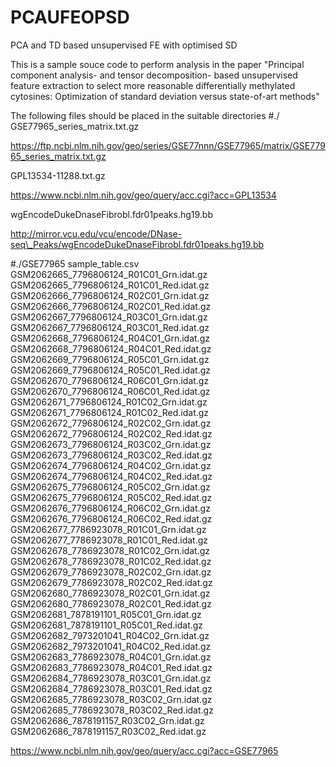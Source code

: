 # PCAUFEOPSD
PCA and TD based unsupervised FE with optimised SD

This is a sample souce code to perform analysis in the paper 
"Principal component analysis- and tensor decomposition- based unsupervised feature extraction to select more reasonable differentially
methylated cytosines: Optimization of standard deviation versus state-of-art methods"

The following files should be placed in the suitable directories
#./
GSE77965_series_matrix.txt.gz

https://ftp.ncbi.nlm.nih.gov/geo/series/GSE77nnn/GSE77965/matrix/GSE77965_series_matrix.txt.gz

GPL13534-11288.txt.gz

https://www.ncbi.nlm.nih.gov/geo/query/acc.cgi?acc=GPL13534

wgEncodeDukeDnaseFibrobl.fdr01peaks.hg19.bb

http://mirror.vcu.edu/vcu/encode/DNase-seq\_Peaks/wgEncodeDukeDnaseFibrobl.fdr01peaks.hg19.bb

#./GSE77965
sample_table.csv 
GSM2062665_7796806124_R01C01_Grn.idat.gz
GSM2062665_7796806124_R01C01_Red.idat.gz
GSM2062666_7796806124_R02C01_Grn.idat.gz
GSM2062666_7796806124_R02C01_Red.idat.gz
GSM2062667_7796806124_R03C01_Grn.idat.gz
GSM2062667_7796806124_R03C01_Red.idat.gz
GSM2062668_7796806124_R04C01_Grn.idat.gz
GSM2062668_7796806124_R04C01_Red.idat.gz
GSM2062669_7796806124_R05C01_Grn.idat.gz
GSM2062669_7796806124_R05C01_Red.idat.gz
GSM2062670_7796806124_R06C01_Grn.idat.gz
GSM2062670_7796806124_R06C01_Red.idat.gz
GSM2062671_7796806124_R01C02_Grn.idat.gz
GSM2062671_7796806124_R01C02_Red.idat.gz
GSM2062672_7796806124_R02C02_Grn.idat.gz
GSM2062672_7796806124_R02C02_Red.idat.gz
GSM2062673_7796806124_R03C02_Grn.idat.gz
GSM2062673_7796806124_R03C02_Red.idat.gz
GSM2062674_7796806124_R04C02_Grn.idat.gz
GSM2062674_7796806124_R04C02_Red.idat.gz
GSM2062675_7796806124_R05C02_Grn.idat.gz
GSM2062675_7796806124_R05C02_Red.idat.gz
GSM2062676_7796806124_R06C02_Grn.idat.gz
GSM2062676_7796806124_R06C02_Red.idat.gz
GSM2062677_7786923078_R01C01_Grn.idat.gz
GSM2062677_7786923078_R01C01_Red.idat.gz
GSM2062678_7786923078_R01C02_Grn.idat.gz
GSM2062678_7786923078_R01C02_Red.idat.gz
GSM2062679_7786923078_R02C02_Grn.idat.gz
GSM2062679_7786923078_R02C02_Red.idat.gz
GSM2062680_7786923078_R02C01_Grn.idat.gz
GSM2062680_7786923078_R02C01_Red.idat.gz
GSM2062681_7878191101_R05C01_Grn.idat.gz
GSM2062681_7878191101_R05C01_Red.idat.gz
GSM2062682_7973201041_R04C02_Grn.idat.gz
GSM2062682_7973201041_R04C02_Red.idat.gz
GSM2062683_7786923078_R04C01_Grn.idat.gz
GSM2062683_7786923078_R04C01_Red.idat.gz
GSM2062684_7786923078_R03C01_Grn.idat.gz
GSM2062684_7786923078_R03C01_Red.idat.gz
GSM2062685_7786923078_R03C02_Grn.idat.gz
GSM2062685_7786923078_R03C02_Red.idat.gz
GSM2062686_7878191157_R03C02_Grn.idat.gz
GSM2062686_7878191157_R03C02_Red.idat.gz

https://www.ncbi.nlm.nih.gov/geo/query/acc.cgi?acc=GSE77965
